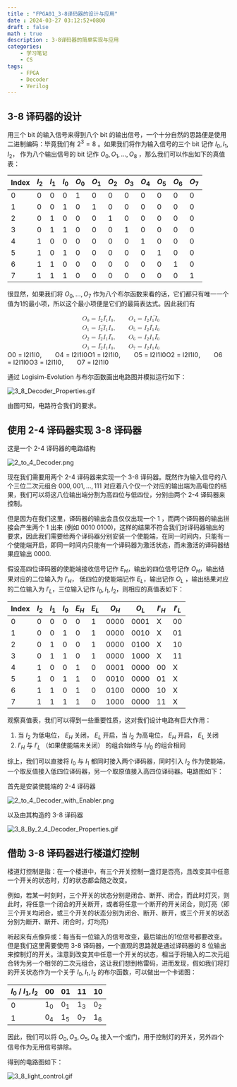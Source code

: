 ```yaml
---
title : "FPGA01_3-8译码器的设计与应用"
date : 2024-03-27 03:12:52+0800 
draft : false
math : true
description : 3-8译码器的简单实现与应用
categories:
    - 学习笔记
    - CS
tags:
    - FPGA
    - Decoder
    - Verilog
---
```


## 3-8 译码器的设计

用三个 bit 的输入信号来得到八个 bit 的输出信号，一个十分自然的思路便是使用二进制编码：毕竟我们有 $2^3=8$ 。如果我们将作为输入信号的三个 bit 记作 $I_0, I_1, I_2$， 作为八个输出信号的 bit 记作 $O_0, O_1, \dots, O_8$ ，那么我们可以作出如下的真值表：

|Index|$I_2$|$I_1$|$I_0$|$O_0$|$O_1$|$O_2$|$O_3$|$O_4$|$O_5$|$O_6$|$O_7$|
|---|---|---|---|---|---|---|---|---|---|---|---|
|0|0|0|0|1|0|0|0|0|0|0|0|
|1|0|0|1|0|1|0|0|0|0|0|0|
|2|0|1|0|0|0|1|0|0|0|0|0|
|3|0|1|1|0|0|0|1|0|0|0|0|
|4|1|0|0|0|0|0|0|1|0|0|0|
|5|1|0|1|0|0|0|0|0|1|0|0|
|6|1|1|0|0|0|0|0|0|0|1|0|
|7|1|1|1|0|0|0|0|0|0|0|1|

很显然，如果我们将 $O_0, \dots, O_7$ 作为八个布尔函数来看的话，它们都只有唯一一个值为1的最小项，所以这个最小项便是它们的最简表达式。因此我们有

<p class="katex-block"><span class="katex-display"><span class="katex"><span class="katex-mathml"><math xmlns="http://www.w3.org/1998/Math/MathML" display="block"><semantics><mtable rowspacing="0.25em" columnalign="right left" columnspacing="0em"><mtr><mtd><mstyle scriptlevel="0" displaystyle="true"><mrow></mrow></mstyle></mtd><mtd><mstyle scriptlevel="0" displaystyle="true"><mrow><mrow></mrow><msub><mi>O</mi><mn>0</mn></msub><mo>=</mo><mover accent="true"><mrow><msub><mi>I</mi><mn>2</mn></msub><msub><mi>I</mi><mn>1</mn></msub><msub><mi>I</mi><mn>0</mn></msub></mrow><mo stretchy="true">‾</mo></mover><mo separator="true">,</mo><mspace width="2em"></mspace><msub><mi>O</mi><mn>4</mn></msub><mo>=</mo><msub><mi>I</mi><mn>2</mn></msub><mover accent="true"><mrow><msub><mi>I</mi><mn>1</mn></msub><msub><mi>I</mi><mn>0</mn></msub></mrow><mo stretchy="true">‾</mo></mover></mrow></mstyle></mtd></mtr><mtr><mtd><mstyle scriptlevel="0" displaystyle="true"><mrow></mrow></mstyle></mtd><mtd><mstyle scriptlevel="0" displaystyle="true"><mrow><mrow></mrow><msub><mi>O</mi><mn>1</mn></msub><mo>=</mo><mover accent="true"><mrow><msub><mi>I</mi><mn>2</mn></msub><msub><mi>I</mi><mn>1</mn></msub></mrow><mo stretchy="true">‾</mo></mover><msub><mi>I</mi><mn>0</mn></msub><mo separator="true">,</mo><mspace width="2em"></mspace><msub><mi>O</mi><mn>5</mn></msub><mo>=</mo><msub><mi>I</mi><mn>2</mn></msub><mover accent="true"><msub><mi>I</mi><mn>1</mn></msub><mo stretchy="true">‾</mo></mover><msub><mi>I</mi><mn>0</mn></msub></mrow></mstyle></mtd></mtr><mtr><mtd><mstyle scriptlevel="0" displaystyle="true"><mrow></mrow></mstyle></mtd><mtd><mstyle scriptlevel="0" displaystyle="true"><mrow><mrow></mrow><msub><mi>O</mi><mn>2</mn></msub><mo>=</mo><mover accent="true"><msub><mi>I</mi><mn>2</mn></msub><mo stretchy="true">‾</mo></mover><msub><mi>I</mi><mn>1</mn></msub><mover accent="true"><msub><mi>I</mi><mn>0</mn></msub><mo stretchy="true">‾</mo></mover><mo separator="true">,</mo><mspace width="2em"></mspace><msub><mi>O</mi><mn>6</mn></msub><mo>=</mo><msub><mi>I</mi><mn>2</mn></msub><msub><mi>I</mi><mn>1</mn></msub><mover accent="true"><msub><mi>I</mi><mn>0</mn></msub><mo stretchy="true">‾</mo></mover></mrow></mstyle></mtd></mtr><mtr><mtd><mstyle scriptlevel="0" displaystyle="true"><mrow></mrow></mstyle></mtd><mtd><mstyle scriptlevel="0" displaystyle="true"><mrow><mrow></mrow><msub><mi>O</mi><mn>3</mn></msub><mo>=</mo><mover accent="true"><msub><mi>I</mi><mn>2</mn></msub><mo stretchy="true">‾</mo></mover><msub><mi>I</mi><mn>1</mn></msub><msub><mi>I</mi><mn>0</mn></msub><mo separator="true">,</mo><mspace width="2em"></mspace><msub><mi>O</mi><mn>7</mn></msub><mo>=</mo><msub><mi>I</mi><mn>2</mn></msub><msub><mi>I</mi><mn>1</mn></msub><msub><mi>I</mi><mn>0</mn></msub></mrow></mstyle></mtd></mtr></mtable><annotation encoding="application/x-tex">\begin{aligned}
&amp;O_0=\overline{I_2I_1I_0},\qquad O_4=I_2\overline{I_1I_0}\\
&amp;O_1=\overline{I_2I_1}I_0,\qquad O_5=I_2\overline{I_1}I_0\\
&amp;O_2=\overline{I_2}I_1\overline{I_0},\qquad O_6=I_2I_1\overline{I_0}\\
&amp;O_3=\overline{I_2}I_1I_0,\qquad O_7=I_2I_1I_0\\
\end{aligned}
</annotation></semantics></math></span><span class="katex-html" aria-hidden="true"><span class="base"><span class="strut" style="height:6.1733em;vertical-align:-2.8367em;"></span><span class="mord"><span class="mtable"><span class="col-align-r"><span class="vlist-t vlist-t2"><span class="vlist-r"><span class="vlist" style="height:3.3367em;"><span style="top:-5.3367em;"><span class="pstrut" style="height:2.8833em;"></span><span class="mord"></span></span><span style="top:-3.7933em;"><span class="pstrut" style="height:2.8833em;"></span><span class="mord"></span></span><span style="top:-2.25em;"><span class="pstrut" style="height:2.8833em;"></span><span class="mord"></span></span><span style="top:-0.7067em;"><span class="pstrut" style="height:2.8833em;"></span><span class="mord"></span></span></span><span class="vlist-s">&ZeroWidthSpace;</span></span><span class="vlist-r"><span class="vlist" style="height:2.8367em;"><span></span></span></span></span></span><span class="col-align-l"><span class="vlist-t vlist-t2"><span class="vlist-r"><span class="vlist" style="height:3.3367em;"><span style="top:-5.4533em;"><span class="pstrut" style="height:3em;"></span><span class="mord"><span class="mord"></span><span class="mord"><span class="mord mathnormal" style="margin-right:0.02778em;">O</span><span class="msupsub"><span class="vlist-t vlist-t2"><span class="vlist-r"><span class="vlist" style="height:0.3011em;"><span style="top:-2.55em;margin-left:-0.0278em;margin-right:0.05em;"><span class="pstrut" style="height:2.7em;"></span><span class="sizing reset-size6 size3 mtight"><span class="mord mtight">0</span></span></span></span><span class="vlist-s">&ZeroWidthSpace;</span></span><span class="vlist-r"><span class="vlist" style="height:0.15em;"><span></span></span></span></span></span></span><span class="mspace" style="margin-right:0.2778em;"></span><span class="mrel">=</span><span class="mspace" style="margin-right:0.2778em;"></span><span class="mord overline"><span class="vlist-t vlist-t2"><span class="vlist-r"><span class="vlist" style="height:0.8833em;"><span style="top:-3em;"><span class="pstrut" style="height:3em;"></span><span class="mord"><span class="mord"><span class="mord mathnormal" style="margin-right:0.07847em;">I</span><span class="msupsub"><span class="vlist-t vlist-t2"><span class="vlist-r"><span class="vlist" style="height:0.3011em;"><span style="top:-2.55em;margin-left:-0.0785em;margin-right:0.05em;"><span class="pstrut" style="height:2.7em;"></span><span class="sizing reset-size6 size3 mtight"><span class="mord mtight">2</span></span></span></span><span class="vlist-s">&ZeroWidthSpace;</span></span><span class="vlist-r"><span class="vlist" style="height:0.15em;"><span></span></span></span></span></span></span><span class="mord"><span class="mord mathnormal" style="margin-right:0.07847em;">I</span><span class="msupsub"><span class="vlist-t vlist-t2"><span class="vlist-r"><span class="vlist" style="height:0.3011em;"><span style="top:-2.55em;margin-left:-0.0785em;margin-right:0.05em;"><span class="pstrut" style="height:2.7em;"></span><span class="sizing reset-size6 size3 mtight"><span class="mord mtight">1</span></span></span></span><span class="vlist-s">&ZeroWidthSpace;</span></span><span class="vlist-r"><span class="vlist" style="height:0.15em;"><span></span></span></span></span></span></span><span class="mord"><span class="mord mathnormal" style="margin-right:0.07847em;">I</span><span class="msupsub"><span class="vlist-t vlist-t2"><span class="vlist-r"><span class="vlist" style="height:0.3011em;"><span style="top:-2.55em;margin-left:-0.0785em;margin-right:0.05em;"><span class="pstrut" style="height:2.7em;"></span><span class="sizing reset-size6 size3 mtight"><span class="mord mtight">0</span></span></span></span><span class="vlist-s">&ZeroWidthSpace;</span></span><span class="vlist-r"><span class="vlist" style="height:0.15em;"><span></span></span></span></span></span></span></span></span><span style="top:-3.8033em;"><span class="pstrut" style="height:3em;"></span><span class="overline-line" style="border-bottom-width:0.04em;"></span></span></span><span class="vlist-s">&ZeroWidthSpace;</span></span><span class="vlist-r"><span class="vlist" style="height:0.15em;"><span></span></span></span></span></span><span class="mpunct">,</span><span class="mspace" style="margin-right:2em;"></span><span class="mspace" style="margin-right:0.1667em;"></span><span class="mord"><span class="mord mathnormal" style="margin-right:0.02778em;">O</span><span class="msupsub"><span class="vlist-t vlist-t2"><span class="vlist-r"><span class="vlist" style="height:0.3011em;"><span style="top:-2.55em;margin-left:-0.0278em;margin-right:0.05em;"><span class="pstrut" style="height:2.7em;"></span><span class="sizing reset-size6 size3 mtight"><span class="mord mtight">4</span></span></span></span><span class="vlist-s">&ZeroWidthSpace;</span></span><span class="vlist-r"><span class="vlist" style="height:0.15em;"><span></span></span></span></span></span></span><span class="mspace" style="margin-right:0.2778em;"></span><span class="mrel">=</span><span class="mspace" style="margin-right:0.2778em;"></span><span class="mord"><span class="mord mathnormal" style="margin-right:0.07847em;">I</span><span class="msupsub"><span class="vlist-t vlist-t2"><span class="vlist-r"><span class="vlist" style="height:0.3011em;"><span style="top:-2.55em;margin-left:-0.0785em;margin-right:0.05em;"><span class="pstrut" style="height:2.7em;"></span><span class="sizing reset-size6 size3 mtight"><span class="mord mtight">2</span></span></span></span><span class="vlist-s">&ZeroWidthSpace;</span></span><span class="vlist-r"><span class="vlist" style="height:0.15em;"><span></span></span></span></span></span></span><span class="mord overline"><span class="vlist-t vlist-t2"><span class="vlist-r"><span class="vlist" style="height:0.8833em;"><span style="top:-3em;"><span class="pstrut" style="height:3em;"></span><span class="mord"><span class="mord"><span class="mord mathnormal" style="margin-right:0.07847em;">I</span><span class="msupsub"><span class="vlist-t vlist-t2"><span class="vlist-r"><span class="vlist" style="height:0.3011em;"><span style="top:-2.55em;margin-left:-0.0785em;margin-right:0.05em;"><span class="pstrut" style="height:2.7em;"></span><span class="sizing reset-size6 size3 mtight"><span class="mord mtight">1</span></span></span></span><span class="vlist-s">&ZeroWidthSpace;</span></span><span class="vlist-r"><span class="vlist" style="height:0.15em;"><span></span></span></span></span></span></span><span class="mord"><span class="mord mathnormal" style="margin-right:0.07847em;">I</span><span class="msupsub"><span class="vlist-t vlist-t2"><span class="vlist-r"><span class="vlist" style="height:0.3011em;"><span style="top:-2.55em;margin-left:-0.0785em;margin-right:0.05em;"><span class="pstrut" style="height:2.7em;"></span><span class="sizing reset-size6 size3 mtight"><span class="mord mtight">0</span></span></span></span><span class="vlist-s">&ZeroWidthSpace;</span></span><span class="vlist-r"><span class="vlist" style="height:0.15em;"><span></span></span></span></span></span></span></span></span><span style="top:-3.8033em;"><span class="pstrut" style="height:3em;"></span><span class="overline-line" style="border-bottom-width:0.04em;"></span></span></span><span class="vlist-s">&ZeroWidthSpace;</span></span><span class="vlist-r"><span class="vlist" style="height:0.15em;"><span></span></span></span></span></span></span></span><span style="top:-3.91em;"><span class="pstrut" style="height:3em;"></span><span class="mord"><span class="mord"></span><span class="mord"><span class="mord mathnormal" style="margin-right:0.02778em;">O</span><span class="msupsub"><span class="vlist-t vlist-t2"><span class="vlist-r"><span class="vlist" style="height:0.3011em;"><span style="top:-2.55em;margin-left:-0.0278em;margin-right:0.05em;"><span class="pstrut" style="height:2.7em;"></span><span class="sizing reset-size6 size3 mtight"><span class="mord mtight">1</span></span></span></span><span class="vlist-s">&ZeroWidthSpace;</span></span><span class="vlist-r"><span class="vlist" style="height:0.15em;"><span></span></span></span></span></span></span><span class="mspace" style="margin-right:0.2778em;"></span><span class="mrel">=</span><span class="mspace" style="margin-right:0.2778em;"></span><span class="mord overline"><span class="vlist-t vlist-t2"><span class="vlist-r"><span class="vlist" style="height:0.8833em;"><span style="top:-3em;"><span class="pstrut" style="height:3em;"></span><span class="mord"><span class="mord"><span class="mord mathnormal" style="margin-right:0.07847em;">I</span><span class="msupsub"><span class="vlist-t vlist-t2"><span class="vlist-r"><span class="vlist" style="height:0.3011em;"><span style="top:-2.55em;margin-left:-0.0785em;margin-right:0.05em;"><span class="pstrut" style="height:2.7em;"></span><span class="sizing reset-size6 size3 mtight"><span class="mord mtight">2</span></span></span></span><span class="vlist-s">&ZeroWidthSpace;</span></span><span class="vlist-r"><span class="vlist" style="height:0.15em;"><span></span></span></span></span></span></span><span class="mord"><span class="mord mathnormal" style="margin-right:0.07847em;">I</span><span class="msupsub"><span class="vlist-t vlist-t2"><span class="vlist-r"><span class="vlist" style="height:0.3011em;"><span style="top:-2.55em;margin-left:-0.0785em;margin-right:0.05em;"><span class="pstrut" style="height:2.7em;"></span><span class="sizing reset-size6 size3 mtight"><span class="mord mtight">1</span></span></span></span><span class="vlist-s">&ZeroWidthSpace;</span></span><span class="vlist-r"><span class="vlist" style="height:0.15em;"><span></span></span></span></span></span></span></span></span><span style="top:-3.8033em;"><span class="pstrut" style="height:3em;"></span><span class="overline-line" style="border-bottom-width:0.04em;"></span></span></span><span class="vlist-s">&ZeroWidthSpace;</span></span><span class="vlist-r"><span class="vlist" style="height:0.15em;"><span></span></span></span></span></span><span class="mord"><span class="mord mathnormal" style="margin-right:0.07847em;">I</span><span class="msupsub"><span class="vlist-t vlist-t2"><span class="vlist-r"><span class="vlist" style="height:0.3011em;"><span style="top:-2.55em;margin-left:-0.0785em;margin-right:0.05em;"><span class="pstrut" style="height:2.7em;"></span><span class="sizing reset-size6 size3 mtight"><span class="mord mtight">0</span></span></span></span><span class="vlist-s">&ZeroWidthSpace;</span></span><span class="vlist-r"><span class="vlist" style="height:0.15em;"><span></span></span></span></span></span></span><span class="mpunct">,</span><span class="mspace" style="margin-right:2em;"></span><span class="mspace" style="margin-right:0.1667em;"></span><span class="mord"><span class="mord mathnormal" style="margin-right:0.02778em;">O</span><span class="msupsub"><span class="vlist-t vlist-t2"><span class="vlist-r"><span class="vlist" style="height:0.3011em;"><span style="top:-2.55em;margin-left:-0.0278em;margin-right:0.05em;"><span class="pstrut" style="height:2.7em;"></span><span class="sizing reset-size6 size3 mtight"><span class="mord mtight">5</span></span></span></span><span class="vlist-s">&ZeroWidthSpace;</span></span><span class="vlist-r"><span class="vlist" style="height:0.15em;"><span></span></span></span></span></span></span><span class="mspace" style="margin-right:0.2778em;"></span><span class="mrel">=</span><span class="mspace" style="margin-right:0.2778em;"></span><span class="mord"><span class="mord mathnormal" style="margin-right:0.07847em;">I</span><span class="msupsub"><span class="vlist-t vlist-t2"><span class="vlist-r"><span class="vlist" style="height:0.3011em;"><span style="top:-2.55em;margin-left:-0.0785em;margin-right:0.05em;"><span class="pstrut" style="height:2.7em;"></span><span class="sizing reset-size6 size3 mtight"><span class="mord mtight">2</span></span></span></span><span class="vlist-s">&ZeroWidthSpace;</span></span><span class="vlist-r"><span class="vlist" style="height:0.15em;"><span></span></span></span></span></span></span><span class="mord overline"><span class="vlist-t vlist-t2"><span class="vlist-r"><span class="vlist" style="height:0.8833em;"><span style="top:-3em;"><span class="pstrut" style="height:3em;"></span><span class="mord"><span class="mord"><span class="mord mathnormal" style="margin-right:0.07847em;">I</span><span class="msupsub"><span class="vlist-t vlist-t2"><span class="vlist-r"><span class="vlist" style="height:0.3011em;"><span style="top:-2.55em;margin-left:-0.0785em;margin-right:0.05em;"><span class="pstrut" style="height:2.7em;"></span><span class="sizing reset-size6 size3 mtight"><span class="mord mtight">1</span></span></span></span><span class="vlist-s">&ZeroWidthSpace;</span></span><span class="vlist-r"><span class="vlist" style="height:0.15em;"><span></span></span></span></span></span></span></span></span><span style="top:-3.8033em;"><span class="pstrut" style="height:3em;"></span><span class="overline-line" style="border-bottom-width:0.04em;"></span></span></span><span class="vlist-s">&ZeroWidthSpace;</span></span><span class="vlist-r"><span class="vlist" style="height:0.15em;"><span></span></span></span></span></span><span class="mord"><span class="mord mathnormal" style="margin-right:0.07847em;">I</span><span class="msupsub"><span class="vlist-t vlist-t2"><span class="vlist-r"><span class="vlist" style="height:0.3011em;"><span style="top:-2.55em;margin-left:-0.0785em;margin-right:0.05em;"><span class="pstrut" style="height:2.7em;"></span><span class="sizing reset-size6 size3 mtight"><span class="mord mtight">0</span></span></span></span><span class="vlist-s">&ZeroWidthSpace;</span></span><span class="vlist-r"><span class="vlist" style="height:0.15em;"><span></span></span></span></span></span></span></span></span><span style="top:-2.3667em;"><span class="pstrut" style="height:3em;"></span><span class="mord"><span class="mord"></span><span class="mord"><span class="mord mathnormal" style="margin-right:0.02778em;">O</span><span class="msupsub"><span class="vlist-t vlist-t2"><span class="vlist-r"><span class="vlist" style="height:0.3011em;"><span style="top:-2.55em;margin-left:-0.0278em;margin-right:0.05em;"><span class="pstrut" style="height:2.7em;"></span><span class="sizing reset-size6 size3 mtight"><span class="mord mtight">2</span></span></span></span><span class="vlist-s">&ZeroWidthSpace;</span></span><span class="vlist-r"><span class="vlist" style="height:0.15em;"><span></span></span></span></span></span></span><span class="mspace" style="margin-right:0.2778em;"></span><span class="mrel">=</span><span class="mspace" style="margin-right:0.2778em;"></span><span class="mord overline"><span class="vlist-t vlist-t2"><span class="vlist-r"><span class="vlist" style="height:0.8833em;"><span style="top:-3em;"><span class="pstrut" style="height:3em;"></span><span class="mord"><span class="mord"><span class="mord mathnormal" style="margin-right:0.07847em;">I</span><span class="msupsub"><span class="vlist-t vlist-t2"><span class="vlist-r"><span class="vlist" style="height:0.3011em;"><span style="top:-2.55em;margin-left:-0.0785em;margin-right:0.05em;"><span class="pstrut" style="height:2.7em;"></span><span class="sizing reset-size6 size3 mtight"><span class="mord mtight">2</span></span></span></span><span class="vlist-s">&ZeroWidthSpace;</span></span><span class="vlist-r"><span class="vlist" style="height:0.15em;"><span></span></span></span></span></span></span></span></span><span style="top:-3.8033em;"><span class="pstrut" style="height:3em;"></span><span class="overline-line" style="border-bottom-width:0.04em;"></span></span></span><span class="vlist-s">&ZeroWidthSpace;</span></span><span class="vlist-r"><span class="vlist" style="height:0.15em;"><span></span></span></span></span></span><span class="mord"><span class="mord mathnormal" style="margin-right:0.07847em;">I</span><span class="msupsub"><span class="vlist-t vlist-t2"><span class="vlist-r"><span class="vlist" style="height:0.3011em;"><span style="top:-2.55em;margin-left:-0.0785em;margin-right:0.05em;"><span class="pstrut" style="height:2.7em;"></span><span class="sizing reset-size6 size3 mtight"><span class="mord mtight">1</span></span></span></span><span class="vlist-s">&ZeroWidthSpace;</span></span><span class="vlist-r"><span class="vlist" style="height:0.15em;"><span></span></span></span></span></span></span><span class="mord overline"><span class="vlist-t vlist-t2"><span class="vlist-r"><span class="vlist" style="height:0.8833em;"><span style="top:-3em;"><span class="pstrut" style="height:3em;"></span><span class="mord"><span class="mord"><span class="mord mathnormal" style="margin-right:0.07847em;">I</span><span class="msupsub"><span class="vlist-t vlist-t2"><span class="vlist-r"><span class="vlist" style="height:0.3011em;"><span style="top:-2.55em;margin-left:-0.0785em;margin-right:0.05em;"><span class="pstrut" style="height:2.7em;"></span><span class="sizing reset-size6 size3 mtight"><span class="mord mtight">0</span></span></span></span><span class="vlist-s">&ZeroWidthSpace;</span></span><span class="vlist-r"><span class="vlist" style="height:0.15em;"><span></span></span></span></span></span></span></span></span><span style="top:-3.8033em;"><span class="pstrut" style="height:3em;"></span><span class="overline-line" style="border-bottom-width:0.04em;"></span></span></span><span class="vlist-s">&ZeroWidthSpace;</span></span><span class="vlist-r"><span class="vlist" style="height:0.15em;"><span></span></span></span></span></span><span class="mpunct">,</span><span class="mspace" style="margin-right:2em;"></span><span class="mspace" style="margin-right:0.1667em;"></span><span class="mord"><span class="mord mathnormal" style="margin-right:0.02778em;">O</span><span class="msupsub"><span class="vlist-t vlist-t2"><span class="vlist-r"><span class="vlist" style="height:0.3011em;"><span style="top:-2.55em;margin-left:-0.0278em;margin-right:0.05em;"><span class="pstrut" style="height:2.7em;"></span><span class="sizing reset-size6 size3 mtight"><span class="mord mtight">6</span></span></span></span><span class="vlist-s">&ZeroWidthSpace;</span></span><span class="vlist-r"><span class="vlist" style="height:0.15em;"><span></span></span></span></span></span></span><span class="mspace" style="margin-right:0.2778em;"></span><span class="mrel">=</span><span class="mspace" style="margin-right:0.2778em;"></span><span class="mord"><span class="mord mathnormal" style="margin-right:0.07847em;">I</span><span class="msupsub"><span class="vlist-t vlist-t2"><span class="vlist-r"><span class="vlist" style="height:0.3011em;"><span style="top:-2.55em;margin-left:-0.0785em;margin-right:0.05em;"><span class="pstrut" style="height:2.7em;"></span><span class="sizing reset-size6 size3 mtight"><span class="mord mtight">2</span></span></span></span><span class="vlist-s">&ZeroWidthSpace;</span></span><span class="vlist-r"><span class="vlist" style="height:0.15em;"><span></span></span></span></span></span></span><span class="mord"><span class="mord mathnormal" style="margin-right:0.07847em;">I</span><span class="msupsub"><span class="vlist-t vlist-t2"><span class="vlist-r"><span class="vlist" style="height:0.3011em;"><span style="top:-2.55em;margin-left:-0.0785em;margin-right:0.05em;"><span class="pstrut" style="height:2.7em;"></span><span class="sizing reset-size6 size3 mtight"><span class="mord mtight">1</span></span></span></span><span class="vlist-s">&ZeroWidthSpace;</span></span><span class="vlist-r"><span class="vlist" style="height:0.15em;"><span></span></span></span></span></span></span><span class="mord overline"><span class="vlist-t vlist-t2"><span class="vlist-r"><span class="vlist" style="height:0.8833em;"><span style="top:-3em;"><span class="pstrut" style="height:3em;"></span><span class="mord"><span class="mord"><span class="mord mathnormal" style="margin-right:0.07847em;">I</span><span class="msupsub"><span class="vlist-t vlist-t2"><span class="vlist-r"><span class="vlist" style="height:0.3011em;"><span style="top:-2.55em;margin-left:-0.0785em;margin-right:0.05em;"><span class="pstrut" style="height:2.7em;"></span><span class="sizing reset-size6 size3 mtight"><span class="mord mtight">0</span></span></span></span><span class="vlist-s">&ZeroWidthSpace;</span></span><span class="vlist-r"><span class="vlist" style="height:0.15em;"><span></span></span></span></span></span></span></span></span><span style="top:-3.8033em;"><span class="pstrut" style="height:3em;"></span><span class="overline-line" style="border-bottom-width:0.04em;"></span></span></span><span class="vlist-s">&ZeroWidthSpace;</span></span><span class="vlist-r"><span class="vlist" style="height:0.15em;"><span></span></span></span></span></span></span></span><span style="top:-0.8233em;"><span class="pstrut" style="height:3em;"></span><span class="mord"><span class="mord"></span><span class="mord"><span class="mord mathnormal" style="margin-right:0.02778em;">O</span><span class="msupsub"><span class="vlist-t vlist-t2"><span class="vlist-r"><span class="vlist" style="height:0.3011em;"><span style="top:-2.55em;margin-left:-0.0278em;margin-right:0.05em;"><span class="pstrut" style="height:2.7em;"></span><span class="sizing reset-size6 size3 mtight"><span class="mord mtight">3</span></span></span></span><span class="vlist-s">&ZeroWidthSpace;</span></span><span class="vlist-r"><span class="vlist" style="height:0.15em;"><span></span></span></span></span></span></span><span class="mspace" style="margin-right:0.2778em;"></span><span class="mrel">=</span><span class="mspace" style="margin-right:0.2778em;"></span><span class="mord overline"><span class="vlist-t vlist-t2"><span class="vlist-r"><span class="vlist" style="height:0.8833em;"><span style="top:-3em;"><span class="pstrut" style="height:3em;"></span><span class="mord"><span class="mord"><span class="mord mathnormal" style="margin-right:0.07847em;">I</span><span class="msupsub"><span class="vlist-t vlist-t2"><span class="vlist-r"><span class="vlist" style="height:0.3011em;"><span style="top:-2.55em;margin-left:-0.0785em;margin-right:0.05em;"><span class="pstrut" style="height:2.7em;"></span><span class="sizing reset-size6 size3 mtight"><span class="mord mtight">2</span></span></span></span><span class="vlist-s">&ZeroWidthSpace;</span></span><span class="vlist-r"><span class="vlist" style="height:0.15em;"><span></span></span></span></span></span></span></span></span><span style="top:-3.8033em;"><span class="pstrut" style="height:3em;"></span><span class="overline-line" style="border-bottom-width:0.04em;"></span></span></span><span class="vlist-s">&ZeroWidthSpace;</span></span><span class="vlist-r"><span class="vlist" style="height:0.15em;"><span></span></span></span></span></span><span class="mord"><span class="mord mathnormal" style="margin-right:0.07847em;">I</span><span class="msupsub"><span class="vlist-t vlist-t2"><span class="vlist-r"><span class="vlist" style="height:0.3011em;"><span style="top:-2.55em;margin-left:-0.0785em;margin-right:0.05em;"><span class="pstrut" style="height:2.7em;"></span><span class="sizing reset-size6 size3 mtight"><span class="mord mtight">1</span></span></span></span><span class="vlist-s">&ZeroWidthSpace;</span></span><span class="vlist-r"><span class="vlist" style="height:0.15em;"><span></span></span></span></span></span></span><span class="mord"><span class="mord mathnormal" style="margin-right:0.07847em;">I</span><span class="msupsub"><span class="vlist-t vlist-t2"><span class="vlist-r"><span class="vlist" style="height:0.3011em;"><span style="top:-2.55em;margin-left:-0.0785em;margin-right:0.05em;"><span class="pstrut" style="height:2.7em;"></span><span class="sizing reset-size6 size3 mtight"><span class="mord mtight">0</span></span></span></span><span class="vlist-s">&ZeroWidthSpace;</span></span><span class="vlist-r"><span class="vlist" style="height:0.15em;"><span></span></span></span></span></span></span><span class="mpunct">,</span><span class="mspace" style="margin-right:2em;"></span><span class="mspace" style="margin-right:0.1667em;"></span><span class="mord"><span class="mord mathnormal" style="margin-right:0.02778em;">O</span><span class="msupsub"><span class="vlist-t vlist-t2"><span class="vlist-r"><span class="vlist" style="height:0.3011em;"><span style="top:-2.55em;margin-left:-0.0278em;margin-right:0.05em;"><span class="pstrut" style="height:2.7em;"></span><span class="sizing reset-size6 size3 mtight"><span class="mord mtight">7</span></span></span></span><span class="vlist-s">&ZeroWidthSpace;</span></span><span class="vlist-r"><span class="vlist" style="height:0.15em;"><span></span></span></span></span></span></span><span class="mspace" style="margin-right:0.2778em;"></span><span class="mrel">=</span><span class="mspace" style="margin-right:0.2778em;"></span><span class="mord"><span class="mord mathnormal" style="margin-right:0.07847em;">I</span><span class="msupsub"><span class="vlist-t vlist-t2"><span class="vlist-r"><span class="vlist" style="height:0.3011em;"><span style="top:-2.55em;margin-left:-0.0785em;margin-right:0.05em;"><span class="pstrut" style="height:2.7em;"></span><span class="sizing reset-size6 size3 mtight"><span class="mord mtight">2</span></span></span></span><span class="vlist-s">&ZeroWidthSpace;</span></span><span class="vlist-r"><span class="vlist" style="height:0.15em;"><span></span></span></span></span></span></span><span class="mord"><span class="mord mathnormal" style="margin-right:0.07847em;">I</span><span class="msupsub"><span class="vlist-t vlist-t2"><span class="vlist-r"><span class="vlist" style="height:0.3011em;"><span style="top:-2.55em;margin-left:-0.0785em;margin-right:0.05em;"><span class="pstrut" style="height:2.7em;"></span><span class="sizing reset-size6 size3 mtight"><span class="mord mtight">1</span></span></span></span><span class="vlist-s">&ZeroWidthSpace;</span></span><span class="vlist-r"><span class="vlist" style="height:0.15em;"><span></span></span></span></span></span></span><span class="mord"><span class="mord mathnormal" style="margin-right:0.07847em;">I</span><span class="msupsub"><span class="vlist-t vlist-t2"><span class="vlist-r"><span class="vlist" style="height:0.3011em;"><span style="top:-2.55em;margin-left:-0.0785em;margin-right:0.05em;"><span class="pstrut" style="height:2.7em;"></span><span class="sizing reset-size6 size3 mtight"><span class="mord mtight">0</span></span></span></span><span class="vlist-s">&ZeroWidthSpace;</span></span><span class="vlist-r"><span class="vlist" style="height:0.15em;"><span></span></span></span></span></span></span></span></span></span><span class="vlist-s">&ZeroWidthSpace;</span></span><span class="vlist-r"><span class="vlist" style="height:2.8367em;"><span></span></span></span></span></span></span></span></span></span></span></span></p>

通过 Logisim-Evolution 与布尔函数画出电路图并模拟运行如下：

![3_8_Decoder_Properties.gif](https://s2.loli.net/2024/04/10/9sJxlDupvgY1XHe.gif)

由图可知，电路符合我们的要求。

## 使用 2-4 译码器实现 3-8 译码器

这是一个 2-4 译码器的电路结构

![2_to_4_Decoder.png](https://s2.loli.net/2024/04/10/iUgornTtQAvfDMY.png)

现在我们需要用两个 2-4 译码器来实现一个 3-8 译码器。既然作为输入信号的八个三位二次元组合 $000,001,\dots,111$ 对应着八个仅一个对应的输出端为高电位的结果，我们可以将这八位输出端分割为高四位与低四位，分别由两个 2-4 译码器来控制。

但是因为在我们这里，译码器的输出会且仅仅出现一个 $1$ ，而两个译码器的输出拼接会产生两个 $1$ 出来 (例如 $0010\ 0100$)，这样的结果不符合我们对译码器输出的要求，因此我们需要给两个译码器分别安装一个使能端，在同一时间内，只能有一个使能端开启，即同一时间内只能有一个译码器为激活状态，而未激活的译码器结果应输出 $0000$.

假设高四位译码器的使能端接收信号记作 $E_H$，输出的四位信号记作 $O_H$，输出结果对应的二位输入为 $I'_H$， 低四位的使能端记作 $E_L$，输出记作 $O_L$ ，输出结果对应的二位输入为 $I'_L$，三位输入记作 $I_0,I_1,I_2$，则相应的真值表如下：

Index|$I_2$|$I_1$|$I_0$|$E_H$|$E_L$|$O_H$|$O_L$| $I'_H$ | $I'_L$
--- | --- | --- | --- | --- | --- | --- | --- | --- | --- |
0|0 |0 |0 | 0 | 1 |0000 | 0001 | X | 00
1| 0 | 0 | 1 | 0 | 1 |0000 | 0010 | X | 01
2| 0 | 1 | 0 | 0 | 1 | 0000 | 0100 | X | 10
3| 0 | 1 | 1 | 0 | 1 | 0000 | 1000 | X | 11
4| 1 | 0 | 0 | 1 | 0 | 0001 | 0000 | 00 | X
5| 1 | 0 | 1 | 1 | 0 | 0010 | 0000 | 01 | X
6| 1 | 1 | 0 | 1 | 0 | 0100 | 0000 | 10 | X
7| 1 | 1 | 1 | 1 | 0 | 1000 | 0000 | 11 | X

观察真值表，我们可以得到一些重要性质，这对我们设计电路有巨大作用：

1. 当 $I_2$ 为低电位， $E_H$ 关闭， $E_L$ 开启，当 $I_2$ 为高电位， $E_H$ 开启， $E_L$ 关闭
2. $I'_H$ 与 $I'_L$ （如果使能端未关闭） 的组合始终与 $I_1I_0$ 的组合相同
 
综上，我们可以直接将 $I_0$ 与 $I_1$ 都同时接入两个译码器，同时引入 $I_2$ 作为使能端，一个取反值接入低四位译码器，另一个取原值接入高四位译码器。电路图如下：

首先是安装使能端的 2-4 译码器

![2_to_4_Decoder_with_Enabler.png](https://s2.loli.net/2024/04/10/v9PTupAzo3KD5f6.png)

以及由其构造的 3-8 译码器

![3_8_By_2_4_Decoder_Properties.gif](https://s2.loli.net/2024/04/10/Vk9l6C5eIWaQ2nD.gif)

## 借助 3-8 译码器进行楼道灯控制

楼道灯控制是指：在一个楼道中，有三个开关控制一盏灯是否亮，且改变其中任意一个开关的状态时，灯的状态都会随之改变。

例如，若某一时刻时，三个开关的状态分别是闭合、断开、闭合，而此时灯灭，则此时，将任意一个闭合的开关断开，或者将任意一个断开的开关闭合，则灯亮（即三个开关均闭合，或三个开关的状态分别为闭合、断开、断开，或三个开关的状态分别为断开、断开、闭合时，灯均亮）

听起来有点像异或：每当有一位输入的信号改变，最后输出的1位信号都要改变。但是我们这里需要使用 3-8 译码器，一个直观的思路就是通过译码器的 8 位输出来控制灯的开关。注意到改变其中任意一个开关的状态，相当于将输入的二次元组合转为另一个相邻的二次元组合，这让我们想到格雷码，进而发现，假如我们将灯的开关状态作为一个关于 $I_0,I_1,I_2$ 的布尔函数，可以做出一个卡诺图：

|$I_0$ / $I_1,I_2$ | 00 | 01 | 11 | 10
| --- | --- | --- | --- | --- 
| 0 | $1_0$ | $0_1$ | $1_3$ | $0_2$
| 1 | $0_4$ | $1_5$ | $0_7$ | $1_6$

因此，我们可以将 $O_0, O_3, O_5, O_6$ 接入一个或门，用于控制灯的开关，另外四个信号作为无用信号排除。

得到的电路图如下：

![3_8_light_control.gif](https://s2.loli.net/2024/04/10/7Jw28MHLYXAgveZ.gif)
